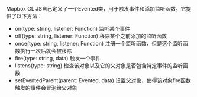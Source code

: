 Mapbox GL JS自己定义了一个Evented类，用于触发事件和添加监听函数。它提供了以下方法：

* on(type: string, listener: Function)  监听某个事件
* off(type: string, listener: Function) 移除某个之前添加的监听函数
* once(type: string, listener: Function) 注册一个监听函数，但是这个监听函数执行一次后就会被移除
* fire(type: string, data) 触发一个事件
* listens(type: string) 检查该对象以及它的父对象是否包含特定事件的监听函数
* setEventedParent(parent: Evented, data) 设置父对象，使得该对象fire函数触发的事件会冒泡给父对象